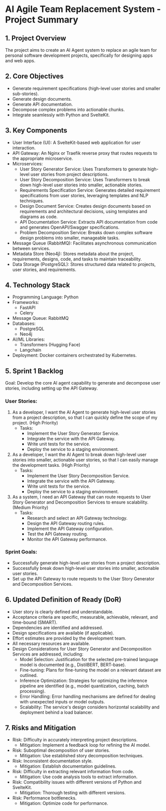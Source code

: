 # AI Agile Team Replacement System - Project Summary

## 1. Project Overview

The project aims to create an AI Agent system to replace an agile team for personal software development projects, specifically for designing apps and web apps.

## 2. Core Objectives

*   Generate requirement specifications (high-level user stories and smaller sub-stories).
*   Generate design documents.
*   Generate API documentation.
*   Decompose complex problems into actionable chunks.
*   Integrate seamlessly with Python and SvelteKit.

## 3. Key Components

*   User Interface (UI): A SvelteKit-based web application for user interaction.
*   API Gateway: An Nginx or Traefik reverse proxy that routes requests to the appropriate microservice.
*   Microservices:
    *   User Story Generator Service: Uses Transformers to generate high-level user stories from project descriptions.
    *   User Story Decomposition Service: Uses Transformers to break down high-level user stories into smaller, actionable stories.
    *   Requirements Specification Service: Generates detailed requirement specifications from user stories, leveraging templates and NLP techniques.
    *   Design Document Service: Creates design documents based on requirements and architectural decisions, using templates and diagrams as code.
    *   API Documentation Service: Extracts API documentation from code and generates OpenAPI/Swagger specifications.
    *   Problem Decomposition Service: Breaks down complex software design problems into smaller, manageable tasks.
*   Message Queue (RabbitMQ): Facilitates asynchronous communication between services.
*   Metadata Store (Neo4j): Stores metadata about the project, requirements, designs, code, and tasks to maintain traceability.
*   Data Storage (PostgreSQL): Stores structured data related to projects, user stories, and requirements.

## 4. Technology Stack

*   Programming Language: Python
*   Frameworks:
    *   FastAPI
    *   Celery
*   Message Queue: RabbitMQ
*   Databases:
    *   PostgreSQL
    *   Neo4j
*   AI/ML Libraries:
    *   Transformers (Hugging Face)
    *   Langchain
*   Deployment: Docker containers orchestrated by Kubernetes.

## 5. Sprint 1 Backlog

Goal: Develop the core AI agent capability to generate and decompose user stories, including setting up the API Gateway.

### User Stories:

1.  As a developer, I want the AI Agent to generate high-level user stories from a project description, so that I can quickly define the scope of my project. (High Priority)
    *   Tasks:
        *   Implement the User Story Generator Service.
        *   Integrate the service with the API Gateway.
        *   Write unit tests for the service.
        *   Deploy the service to a staging environment.
2.  As a developer, I want the AI Agent to break down high-level user stories into smaller, actionable user stories, so that I can easily manage the development tasks. (High Priority)
    *   Tasks:
        *   Implement the User Story Decomposition Service.
        *   Integrate the service with the API Gateway.
        *   Write unit tests for the service.
        *   Deploy the service to a staging environment.
3.  As a system, I need an API Gateway that can route requests to User Story Generator and Decomposition Services to ensure scalability. (Medium Priority)
    *   Tasks:
        *   Research and select an API Gateway technology.
        *   Design the API Gateway routing rules.
        *   Implement the API Gateway configuration.
        *   Test the API Gateway routing.
        *   Monitor the API Gateway performance.

### Sprint Goals:

*   Successfully generate high-level user stories from a project description.
*   Successfully break down high-level user stories into smaller, actionable user stories.
*   Set up the API Gateway to route requests to the User Story Generator and Decomposition Services.

## 6. Updated Definition of Ready (DoR)

*   User story is clearly defined and understandable.
*   Acceptance criteria are specific, measurable, achievable, relevant, and time-bound (SMART).
*   Dependencies are identified and addressed.
*   Design specifications are available (if applicable).
*   Effort estimates are provided by the development team.
*   All necessary resources are available.
*   Design Considerations for User Story Generator and Decomposition Services are addressed, including:
    *   Model Selection:  Justification for the selected pre-trained language model is documented (e.g., DistilBERT, BERT-base).
    *   Fine-tuning: Plans for fine-tuning the model on a relevant dataset are outlined.
    *   Inference Optimization:  Strategies for optimizing the inference pipeline are identified (e.g., model quantization, caching, batch processing).
    *   Error Handling:  Error handling mechanisms are defined for dealing with unexpected inputs or model outputs.
    *   Scalability:  The service's design considers horizontal scalability and deployment behind a load balancer.

## 7. Risks and Mitigation

*   Risk: Difficulty in accurately interpreting project descriptions.
    *   Mitigation: Implement a feedback loop for refining the AI model.
*   Risk: Suboptimal decomposition of user stories.
    *   Mitigation: Use established story decomposition techniques.
*   Risk: Inconsistent documentation style.
    *   Mitigation: Establish documentation guidelines.
*   Risk: Difficulty in extracting relevant information from code.
    *   Mitigation: Use code analysis tools to extract information.
*   Risk: Compatibility issues with different versions of Python and SvelteKit.
    *   Mitigation: Thorough testing with different versions.
*   Risk: Performance bottlenecks.
    *   Mitigation: Optimize code for performance.